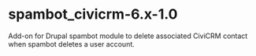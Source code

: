 spambot_civicrm-6.x-1.0
=======================

Add-on for Drupal spambot module to delete associated CiviCRM contact when spambot deletes a user account.
